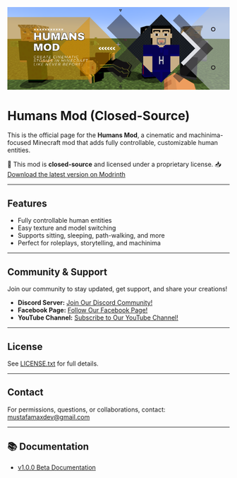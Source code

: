 ![humans mod](images/bg-github.png)

# Humans Mod (Closed-Source)

This is the official page for the **Humans Mod**, a cinematic and machinima-focused Minecraft mod that adds fully controllable, customizable human entities.

📌 This mod is **closed-source** and licensed under a proprietary license.
📥 [Download the latest version on Modrinth](https://modrinth.com/mod/humans)

---

## Features

* Fully controllable human entities
* Easy texture and model switching
* Supports sitting, sleeping, path-walking, and more
* Perfect for roleplays, storytelling, and machinima

---

## Community & Support

Join our community to stay updated, get support, and share your creations!

* **Discord Server:** [Join Our Discord Community!](https://discord.gg/fhKXWN4D)
* **Facebook Page:** [Follow Our Facebook Page!](https://www.facebook.com/profile.php?id=61576926196306)
* **YouTube Channel:** [Subscribe to Our YouTube Channel!](https://www.youtube.com/@humans-mod)

---

## License

See [LICENSE.txt](LICENSE.txt) for full details.

---

## Contact

For permissions, questions, or collaborations, contact: mustafamaxdev@gmail.com

---

## 📚 Documentation

* [v1.0.0 Beta Documentation](docs/v1.0.0-beta.md)
